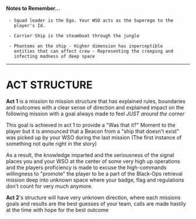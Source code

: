 #### Notes to Remember...
```
 - Squad leader is the Ego. Your WSO acts as the Superego to the 
   player's Id. 

 - Carrier Ship is the steamboat through the jungle

 - Phantoms on the ship - Higher dimension has inperceptible 
   entities that can affect crew - Representing the creeping and 
   infecting madness of deep space
```

---

# ACT STRUCTURE

**Act 1** is a mission to mission structure that has explained rules, boundaries and outcomes with a clear sense of direction and explained
impact on the following mission with a goal always made to feel *JUST around the corner* 

This goal is achieved in act 1 to provide a "Was that it?" Moment to the player but it is announced that a Beacon from a "ship that doesn't exist" was picked up by your WSO during the last mission (The first instance of something not quite right in the story) 

As a result, the knowledge imparted and the seriousness of the signal places you and your WSO at the center of some very high up operations and the players proficiency is made to excuse the high-commands willingness to "promote" the player to be a part of the Black-Ops retrieval mission deep into unknown space where your badge, flag and regulations don't count for very much anymore.

**Act 2**'s structure will have very unknown direction, where each missions goals and results are the best guesses of your team, calls are made hastily at the time with hope for the best outcome 